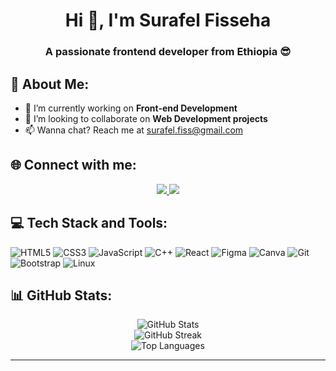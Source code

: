 <h1 align="center">Hi 👋, I'm Surafel Fisseha</h1>
<h3 align="center">A passionate frontend developer from Ethiopia 😎</h3>

<!--<p align="center">
  <img src="https://komarev.com/ghpvc/?username=surafel9&label=Profile%20views&color=0e75b6&style=flat" alt="surafel9" />
</p>--->

## 💫 About Me:
- 🔭 I’m currently working on **Front-end Development** 
- 🤝 I’m looking to collaborate on **Web Development projects**
- 📫 Wanna chat? Reach me at [surafel.fiss@gmail.com](mailto:surafel.fiss@gmail.com)

## 🌐 Connect with me:
<p align="center">
  <a href="https://www.linkedin.com/in/surafel-fisseha-877039307?utm_source=share&utm_campaign=share_via&utm_content=profile&utm_medium=android_app" target="blank">
    <img src="https://img.shields.io/badge/LinkedIn-%230077B5.svg?style=for-the-badge&logo=linkedin&logoColor=white" />
  </a>
  <a href="https://x.com/SURAFEL_FISSEHA?t=oSWgPCJpXLdoJK1nCW6HSA&s=35" target="blank">
    <img src="https://img.shields.io/badge/X-black.svg?style=for-the-badge&logo=X&logoColor=white" />
  </a>
</p>

## 💻 Tech Stack and Tools:
![HTML5](https://img.shields.io/badge/-HTML5-E34F26?style=flat&logo=html5&logoColor=white) 
![CSS3](https://img.shields.io/badge/-CSS3-1572B6?style=flat&logo=css3&logoColor=white) 
![JavaScript](https://img.shields.io/badge/-JavaScript-323330?style=flat&logo=javascript&logoColor=F7DF1E) 
![C++](https://img.shields.io/badge/-C++-00599C?style=flat&logo=c%2B%2B&logoColor=white) 
![React](https://img.shields.io/badge/-React-20232A?style=flat&logo=react&logoColor=61DAFB) 
![Figma](https://img.shields.io/badge/-Figma-F24E1E?style=flat&logo=figma&logoColor=white) 
![Canva](https://img.shields.io/badge/-Canva-00C4CC?style=flat&logo=canva&logoColor=white) 
![Git](https://img.shields.io/badge/-Git-F05033?style=flat&logo=git&logoColor=white) 
![Bootstrap](https://img.shields.io/badge/-Bootstrap-563D7C?style=flat&logo=bootstrap&logoColor=white) 
![Linux](https://img.shields.io/badge/-Linux-5FCCF5?style=flat&logo=linux&logoColor=white)



<!--## 🏆 GitHub Trophies
<p align="center">
  <img src="https://github-profile-trophy.vercel.app/?username=surafel9&theme=darkhub&no-frame=true&no-bg=true&margin-w=15" />
</p>-->

## 📊 GitHub Stats:
<p align="center">
  <img src="https://github-readme-stats.vercel.app/api?username=surafel9&theme=ayu-mirage&hide_border=false&include_all_commits=true&count_private=true" alt="GitHub Stats" /><br/>
  <img src="https://github-readme-streak-stats.herokuapp.com/?user=surafel9&theme=ayu-mirage&hide_border=false" alt="GitHub Streak" /><br/>
  <img src="https://github-readme-stats.vercel.app/api/top-langs/?username=surafel9&theme=ayu-mirage&hide_border=false&layout=compact&langs_count=8" alt="Top Languages" />
</p>

<!--## 🐍 Watch my contributions graph get eaten by the snake
<p align="center">
  <img src="https://raw.githubusercontent.com/surafel9/surafel9/output/github-contribution-grid-snake.svg" alt="Snake animation" />
</p>--->

---

<!---
surafel9/surafel9 is a ✨ special ✨ repository because its `README.md` appears on your GitHub profile.
--->
